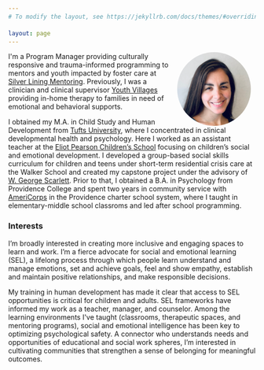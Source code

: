 ```yaml
---
# To modify the layout, see https://jekyllrb.com/docs/themes/#overriding-theme-defaults

layout: page
---
```


<img align='right' height='150' width='150' style="padding:0px 10px 0px 10px; border-radius: 50%" src="./assets/Leah.png"/>

I'm a Program Manager providing culturally responsive and trauma-informed programming to mentors and youth impacted by foster care at [Silver Lining Mentoring](https://www.silverliningmentoring.org/). Previously, I was a clinician and clinical supervisor [Youth Villages](https://www.youthvillages.org/) providing in-home therapy to families in need of emotional and behavioral supports.

I obtained my M.A. in Child Study and Human Development from [Tufts University](https://as.tufts.edu/epcshd/), where I concentrated in clinical developmental health and psychology. Here I worked as an assistant teacher at the [Eliot Pearson Children’s School](https://sites.tufts.edu/eliotpearsonchildrensschool/) focusing on children’s social and emotional development. I developed a group-based social skills curriculum for children and teens under short-term residential crisis care at the Walker School and created my capstone project under the advisory of [W. George Scarlett](). Prior to that, I obtained a B.A. in Psychology from Providence College and spent two years in community service with [AmeriCorps](https://www.nationalservice.gov/programs/americorps) in the Providence charter school system, where I taught in elementary-middle school classroms and led after school programming.

### Interests
I’m broadly interested in creating more inclusive and engaging spaces to learn and work. I’m a fierce advocate for social and emotional learning (SEL), a lifelong process through which people learn understand and manage emotions, set and achieve goals, feel and show empathy, establish and maintain positive relationships, and make responsible decisions.

My training in human development has made it clear that access to SEL opportunities is critical for children and adults. SEL frameworks have informed my work as a teacher, manager, and counselor. Among the learning environments I've taught (classrooms, therapeutic spaces, and mentoring programs), social and emotional intelligence has been key to optimizing psychological safety. A connector who understands needs and opportunities of educational and social work spheres, I’m interested in cultivating communities that strengthen a sense of belonging for meaningful outcomes.